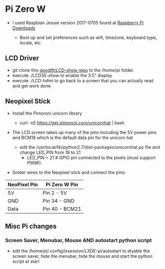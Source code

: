 # Pi Zero W

- I used Raspbian Jessie version 2017-0705 found at [Raspberry Pi Downloads](https://www.raspberrypi.org/downloads/raspbian)

	- Boot up and set preferences such as wifi, timezone, keyboard type, locale, etc

## LCD Driver

- git clone this [goodtft/LCD-show repo](https://github.com/goodtft/LCD-show) to the /home/pi folder.
- execute ./LCD35-show to enable the 3.5" display
- execute ./LCD-hdmi to go back to a screen that you can actually read and get work done

## Neopixel Stick

- Install the Pimoroni unicorn library
    - curl -sS https://get.pimoroni.com/unicornhat | bash

- The LCD screen takes up many of the pins including the 5V power pins and BCM18 which is the default data pin for the unicorn hat
    - edit the /usr/local/lib/python2.7/dist-packages/unicornhat.py file and change LED_PIN from 18 to 21
        - LED_PIN        = 21      # GPIO pin connected to the pixels (must support PWM!).

- Solder wires to the Neopixel stick and connect the pins:

| NeoPixel Pin | Pi Zero W Pin |
| --- | --- |
| 5V | Pin 2 - 5V |
| GND | Pin 34 - GND |
| Data | Pin 40 - BCM21 |

## Misc Pi changes

### Screen Saver, Menubar, Mouse AND autostart python script

- edit the /home/pi/.config/lxsession/LXDE-pi/autostart to disable the screen saver, hide the menubar, hide the mouse and start the python script at start
